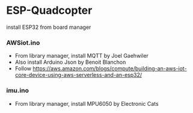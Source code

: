 # ESP-Quadcopter
install ESP32 from board manager


### AWSiot.ino
- From library manager, install MQTT by Joel Gaehwiler
- Also install Arduino Json by Benoit Blanchon
- Follow https://aws.amazon.com/blogs/compute/building-an-aws-iot-core-device-using-aws-serverless-and-an-esp32/

### imu.ino
- From library manager, install MPU6050 by Electronic Cats

